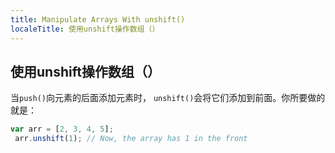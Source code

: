 ```yaml
---
title: Manipulate Arrays With unshift()
localeTitle: 使用unshift操作数组（）
---
```

## 使用unshift操作数组（）

当`push()`向元素的后面添加元素时， `unshift()`会将它们添加到前面。你所要做的就是：

```javascript
var arr = [2, 3, 4, 5]; 
 arr.unshift(1); // Now, the array has 1 in the front 

```